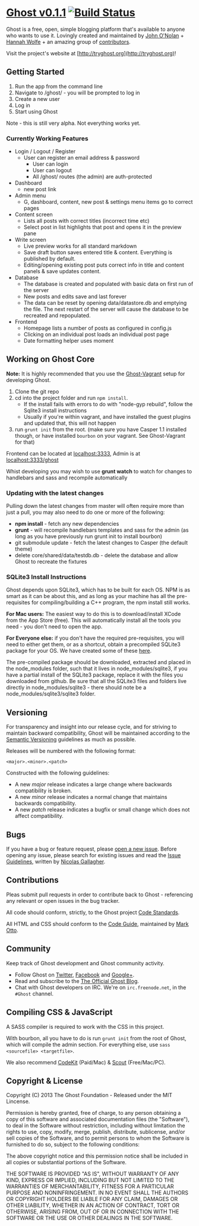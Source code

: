 # [Ghost v0.1.1](https://github.com/TryGhost/Ghost) [![Build Status](https://magnum.travis-ci.com/TryGhost/Ghost.png?token=hMRLUurj2P3wzBdscyQs&branch=master)](https://magnum.travis-ci.com/TryGhost/Ghost)

Ghost is a free, open, simple blogging platform that's available to anyone who wants to use it. Lovingly created and maintained by [John O'Nolan](http://twitter.com/JohnONolan) + [Hannah Wolfe](http://twitter.com/ErisDS) + an amazing group of [contributors](https://github.com/TryGhost/Ghost/contributors).

Visit the project's website at [http://tryghost.org](http://tryghost.org)!


## Getting Started

1. Run the app from the command line
2. Navigate to /ghost/ - you will be prompted to log in
3. Create a new user
4. Log in
5. Start using Ghost

Note - this is still very alpha. Not everything works yet.

### Currently Working Features

* Login / Logout / Register
	* User can register an email address & password
        * User can login
        * User can logout
        * All /ghost/ routes (the admin) are auth-protected
* Dashboard
	* new post link
* Admin menu
	* G, dashboard, content, new post & settings menu items go to correct pages
* Content screen
	* Lists all posts with correct titles (incorrect time etc)
    * Select post in list highlights that post and opens it in the preview pane
* Write screen
	* Live preview works for all standard markdown
    * Save draft button saves entered title & content. Everything is published by default.
    * Editing/opening existing post puts correct info in title and content panels & save updates content.
* Database
	* The database is created and populated with basic data on first run of the server
    * New posts and edits save and last forever
    * The data can be reset by opening data/datastore.db and emptying the file. The next restart of the server will cause the database to be recreated and repopulated.
* Frontend
	* Homepage lists a number of posts as configured in config.js
    * Clicking on an individual post loads an individual post page
    * Date formatting helper uses moment


## Working on Ghost Core

**Note:** It is highly recommended that you use the [Ghost-Vagrant](https://github.com/TryGhost/Ghost-Vagrant) setup for developing Ghost.

1. Clone the git repo
2. cd into the project folder and run `npm install`.
	* If the install fails with errors to do with "node-gyp rebuild", follow the Sqlite3 install instructions
    * Usually if you're within vagrant, and have installed the guest plugins and updated that, this will not happen
3. run `grunt init` from the root. (make sure you have Casper 1.1 installed though, or have installed `bourbon` on your vagrant. See Ghost-Vagrant for that)

Frontend can be located at [localhost:3333](localhost:3333), Admin is at [localhost:3333/ghost](localhost:3333/ghost)

Whist developing you may wish to use **grunt watch** to watch for changes to handlebars and sass and recompile automatically

### Updating with the latest changes

Pulling down the latest changes from master will often require more than just a pull, you may also need to do one or more of the following:

 * **npm install** - fetch any new dependencies
 * **grunt** - will recompile handlebars templates and sass for the admin (as long as you have previously run grunt init to install bourbon)
 * git submodule update - fetch the latest changes to Casper (the default theme)
 * delete core/shared/data/testdb.db - delete the database and allow Ghost to recreate the fixtures

### SQLite3 Install Instructions
Ghost depends upon SQLite3, which has to be built for each OS. NPM is as smart as it can be about this, and as long as your machine has all the pre-requisites for compiling/building a C++ program, the npm install still works.

**For Mac users:** The easiest way to do this is to download/install XCode from the App Store (free). This will automatically install all the tools you need - you don't need to open the app.

**For Everyone else:** if you don't have the required pre-requisites, you will need to either get them, or as a shortcut, obtain a precompiled SQLite3 package for your OS. We have created some of these [here](https://github.com/developmentseed/node-sqlite3/issues/106).

The pre-compiled package should be downloaded, extracted and placed in the node\_modules folder, such that it lives in node\_modules/sqlite3, if you have a partial install of the SQLite3 package, replace it with the files you downloaded from github. Be sure that all the SQLite3 files and folders live directly in node\_modules/sqlite3 - there should note be a node\_modules/sqlite3/sqlite3 folder.

## Versioning

For transparency and insight into our release cycle, and for striving to maintain backward compatibility, Ghost will be maintained according to the [Semantic Versioning](http://semver.org/) guidelines as much as possible.

Releases will be numbered with the following format:

`<major>.<minor>.<patch>`

Constructed with the following guidelines:

* A new *major* release indicates a large change where backwards compatibility is broken.
* A new *minor* release indicates a normal change that maintains backwards compatibility.
* A new *patch* release indicates a bugfix or small change which does not affect compatibility.

## Bugs

If you have a bug or feature request, please [open a new issue](https://github.com/TryGhost/Ghost/issues). Before opening any issue, please search for existing issues and read the [Issue Guidelines](https://github.com/necolas/issue-guidelines), written by [Nicolas Gallagher](https://github.com/necolas/).

## Contributions

Pleas submit pull requests in order to contribute back to Ghost - referencing any relevant or open issues in the bug tracker.

All code should conform, strictly, to the Ghost project [Code Standards](https://github.com/TryGhost/Ghost/wiki/Code-standards).

All HTML and CSS should conform to the [Code Guide](http://github.com/mdo/code-guide), maintained by [Mark Otto](http://github.com/mdo).

## Community

Keep track of Ghost development and Ghost community activity.

* Follow Ghost on [Twitter](http://twitter.com/TryGhost), [Facebook](http://facebook.com/tryghostapp) and [Google+](https://plus.google.com/114465948129362706086).
* Read and subscribe to the [The Official Ghost Blog](http://blog.tryghost.org).
* Chat with Ghost developers on IRC. We're on `irc.freenode.net`, in the `#Ghost` channel.

## Compiling CSS & JavaScript

A SASS compiler is required to work with the CSS in this project.

With bourbon, all you have to do is run `grunt init` from the root of Ghost, which will compile the admin section. For everything else, use `sass <sourcefile> <targetfile>`.

We also recommend [CodeKit](http://incident57.com/codekit/) (Paid/Mac) & [Scout](http://mhs.github.io/scout-app/) (Free/Mac/PC).


## Copyright & License

Copyright (C) 2013 The Ghost Foundation - Released under the MIT Lincense.

Permission is hereby granted, free of charge, to any person obtaining a copy of this software and associated documentation files (the "Software"), to deal in the Software without restriction, including without limitation the rights to use, copy, modify, merge, publish, distribute, sublicense, and/or sell copies of the Software, and to permit persons to whom the Software is furnished to do so, subject to the following conditions:

The above copyright notice and this permission notice shall be included in all copies or substantial portions of the Software.

THE SOFTWARE IS PROVIDED "AS IS", WITHOUT WARRANTY OF ANY KIND, EXPRESS OR IMPLIED, INCLUDING BUT NOT LIMITED TO THE WARRANTIES OF MERCHANTABILITY, FITNESS FOR A PARTICULAR PURPOSE AND
NONINFRINGEMENT. IN NO EVENT SHALL THE AUTHORS OR COPYRIGHT HOLDERS BE LIABLE FOR ANY CLAIM, DAMAGES OR OTHER LIABILITY, WHETHER IN AN ACTION OF CONTRACT, TORT OR OTHERWISE, ARISING FROM, OUT OF OR IN CONNECTION WITH THE SOFTWARE OR THE USE OR OTHER DEALINGS IN THE SOFTWARE.